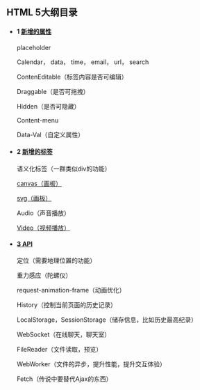 ## HTML 5大纲目录

- #### 1 [新增的属性](https://github.com/z826526354/myProject/blob/master/H5/属性篇.md)

  placeholder

  Calendar， data， time， email， url， search

  ContenEditable（标签内容是否可编辑）

  Draggable（是否可拖拽）

  Hidden（是否可隐藏）

  Content-menu

  Data-Val（自定义属性）

  

  

- #### 2 [新增的标签](https://github.com/z826526354/myProject/blob/master/H5/标签篇.md)

  语义化标签（一群类似div的功能）

  [canvas（画板）](https://github.com/z826526354/myProject/blob/master/H5/canvas.md)

  [svg（画板）](https://github.com/z826526354/myProject/blob/master/H5/svg.md)

  Audio（声音播放）

  [Video（视频播放）](https://github.com/z826526354/myProject/blob/master/H5/player.md)

  

- #### [3 API](https://github.com/z826526354/myProject/blob/master/H5/API.md)

  定位（需要地理位置的功能）

  重力感应（陀螺仪）

  request-animation-frame（动画优化）

  History（控制当前页面的历史记录）

  LocalStorage，SessionStorage（储存信息，比如历史最高纪录）

  WebSocket（在线聊天，聊天室）

  FileReader（文件读取，预览）

  WebWorker（文件的异步，提升性能，提升交互体验）

  Fetch（传说中要替代Ajax的东西）